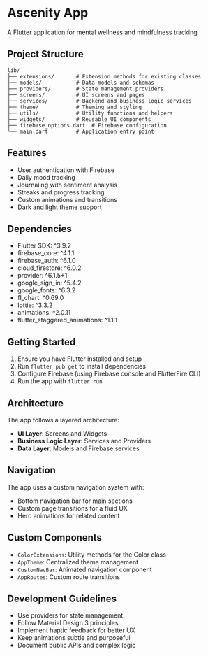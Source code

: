 # Ascenity App

A Flutter application for mental wellness and mindfulness tracking.

## Project Structure

```
lib/
├── extensions/       # Extension methods for existing classes
├── models/           # Data models and schemas
├── providers/        # State management providers
├── screens/          # UI screens and pages
├── services/         # Backend and business logic services
├── theme/            # Theming and styling
├── utils/            # Utility functions and helpers
├── widgets/          # Reusable UI components
├── firebase_options.dart  # Firebase configuration
└── main.dart         # Application entry point
```

## Features

- User authentication with Firebase
- Daily mood tracking
- Journaling with sentiment analysis
- Streaks and progress tracking
- Custom animations and transitions
- Dark and light theme support

## Dependencies

- Flutter SDK: ^3.9.2
- firebase_core: ^4.1.1
- firebase_auth: ^6.1.0
- cloud_firestore: ^6.0.2
- provider: ^6.1.5+1
- google_sign_in: ^5.4.2
- google_fonts: ^6.3.2
- fl_chart: ^0.69.0
- lottie: ^3.3.2
- animations: ^2.0.11
- flutter_staggered_animations: ^1.1.1

## Getting Started

1. Ensure you have Flutter installed and setup
2. Run `flutter pub get` to install dependencies
3. Configure Firebase (using Firebase console and FlutterFire CLI)
4. Run the app with `flutter run`

## Architecture

The app follows a layered architecture:

- **UI Layer**: Screens and Widgets
- **Business Logic Layer**: Services and Providers
- **Data Layer**: Models and Firebase services

## Navigation

The app uses a custom navigation system with:
- Bottom navigation bar for main sections
- Custom page transitions for a fluid UX
- Hero animations for related content

## Custom Components

- `ColorExtensions`: Utility methods for the Color class
- `AppTheme`: Centralized theme management
- `CustomNavBar`: Animated navigation component
- `AppRoutes`: Custom route transitions

## Development Guidelines

- Use providers for state management
- Follow Material Design 3 principles
- Implement haptic feedback for better UX
- Keep animations subtle and purposeful
- Document public APIs and complex logic
